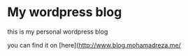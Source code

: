 # My wordpress blog

this is my personal wordpress blog

you can find it on [here](http://www.blog.mohamadreza.me/
